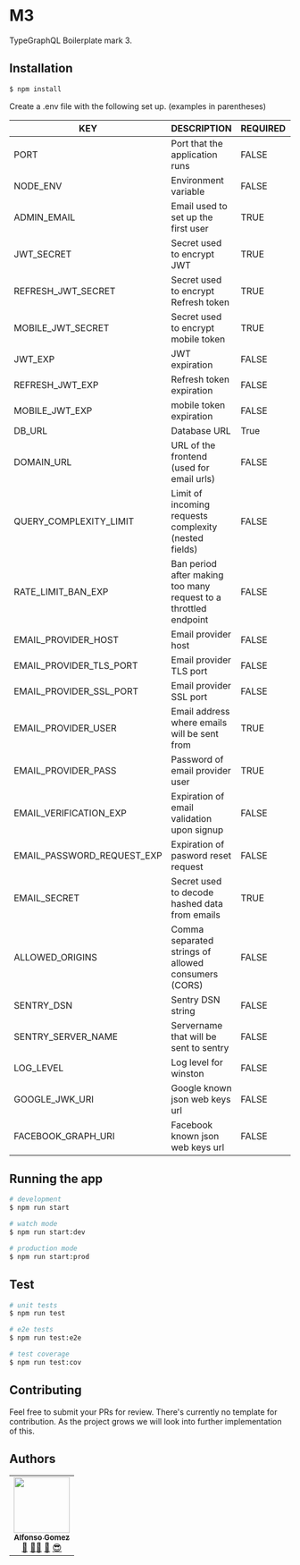 # M3

TypeGraphQL Boilerplate mark 3.

## Installation

```bash
$ npm install
```

Create a .env file with the following set up. (examples in parentheses)

| KEY | DESCRIPTION | REQUIRED | DEFAULT
| ------ | ------ | ------ | --------- |
PORT| Port that the application runs | FALSE | 3002
NODE_ENV| Environment variable | FALSE | development
ADMIN_EMAIL | Email used to set up the first user | TRUE |
JWT_SECRET | Secret used to encrypt JWT | TRUE
REFRESH_JWT_SECRET | Secret used to encrypt Refresh token | TRUE
MOBILE_JWT_SECRET | Secret used to encrypt mobile token | TRUE
JWT_EXP | JWT expiration | FALSE | 5m
REFRESH_JWT_EXP | Refresh token expiration | FALSE | 1d
MOBILE_JWT_EXP | mobile token expiration | FALSE | 90d
DB_URL | Database URL | True |
DOMAIN_URL | URL of the frontend (used for email urls) | FALSE | http://localhost
QUERY_COMPLEXITY_LIMIT | Limit of incoming requests complexity (nested fields) | FALSE | 20
RATE_LIMIT_BAN_EXP | Ban period after making too many request to a throttled endpoint | FALSE | 5h
EMAIL_PROVIDER_HOST | Email provider host | FALSE | smtp.gmail.com
EMAIL_PROVIDER_TLS_PORT | Email provider TLS port | FALSE | 587
EMAIL_PROVIDER_SSL_PORT | Email provider SSL port | FALSE | 465
EMAIL_PROVIDER_USER | Email address where emails will be sent from | TRUE |
EMAIL_PROVIDER_PASS | Password of email provider user | TRUE | 
EMAIL_VERIFICATION_EXP | Expiration of email validation upon signup | FALSE | 1w
EMAIL_PASSWORD_REQUEST_EXP | Expiration of pasword reset request | FALSE | 1d
EMAIL_SECRET | Secret used to decode hashed data from emails | TRUE |
ALLOWED_ORIGINS | Comma separated strings of allowed consumers (CORS) | FALSE |
SENTRY_DSN | Sentry DSN string | FALSE | 
SENTRY_SERVER_NAME | Servername that will be sent to sentry | FALSE
LOG_LEVEL | Log level for winston | FALSE | defaults to `verbose` in development and `error` in production
GOOGLE_JWK_URI | Google known json web keys url | FALSE | default https://www.googleapis.com/oauth2/v3/certs
FACEBOOK_GRAPH_URI | Facebook known json web keys url | FALSE | default https://www.facebook.com/.well-known/oauth/openid/jwks/
## Running the app

```bash
# development
$ npm run start

# watch mode
$ npm run start:dev

# production mode
$ npm run start:prod
```

## Test

```bash
# unit tests
$ npm run test

# e2e tests
$ npm run test:e2e

# test coverage
$ npm run test:cov
```
## Contributing

Feel free to submit your PRs for review. There's currently no template for contribution. As the project grows we will look into further implementation of this.

## Authors

<!-- prettier-ignore -->
<table><tr><td align="center"><a href="http://victorstein.github.io"><img src="https://avatars3.githubusercontent.com/u/11080740?v=3" width="100px;" /><br /><sub><b>Alfonso Gomez</b></sub></a><br /><a href="#question" title="Answering Questions">💬</a> <a href="#" title="Documentation">📖</a><a href="#tool" title="Tools">🔧</a> <a href="#review" title="Reviewed Pull Requests">👀</a> <a href="#maintenance" title="Maintenance">😎</a></td></table>